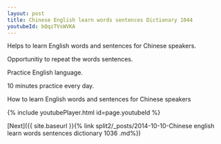 ```yaml
---
layout: post
title: Chinese English learn words sentences Dictionary 1044 
youtubeId: bQqzTVsWVKA
---
```

 
 
Helps to learn English words and sentences for Chinese speakers.

Opportunitiy to repeat the words sentences. 

Practice English language. 
 
10 minutes practice every day. 
 
How to learn English words and sentences for Chinese speakers 
 
{% include youtubePlayer.html id=page.youtubeId %}
 
 
[Next]({{ site.baseurl }}{% link  split2/_posts/2014-10-10-Chinese english learn words sentences dictionary 1036 .md%})
 
